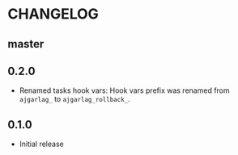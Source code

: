 CHANGELOG
=========

master
------

0.2.0
-----

* Renamed tasks hook vars: Hook vars prefix was renamed from `ajgarlag_` to
`ajgarlag_rollback_`.

0.1.0
-----
* Initial release
